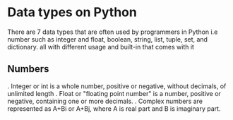 # Data types on Python

There are 7 data types that are often used by programmers in Python i.e number such as integer and float, boolean, string, list, tuple, set, and dictionary. all with different usage and built-in that comes with it

## Numbers

. Integer or int is a whole number, positive or negative, without decimals, of unlimited length
. Float or "floating point number" is a number, positive or negative, containing one or more decimals.
. Complex numbers are represented as A+Bi or A+Bj, where A is real part and B is imaginary part.


